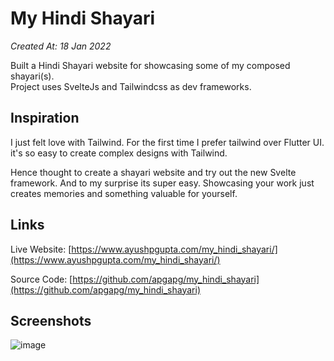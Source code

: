 # My Hindi Shayari

_Created At: 18 Jan 2022_

Built a Hindi Shayari website for showcasing some of my composed shayari(s).  
Project uses SvelteJs and Tailwindcss as dev frameworks.

## Inspiration

I just felt love with Tailwind. For the first time I prefer tailwind over Flutter UI.
it's so easy to create complex designs with Tailwind.  

Hence thought to create a shayari website and try out the new Svelte framework. And to my surprise its super easy.
Showcasing your work just creates memories and something valuable for yourself.

## Links

Live Website: [https://www.ayushpgupta.com/my_hindi_shayari/](https://www.ayushpgupta.com/my_hindi_shayari/)

Source Code: [https://github.com/apgapg/my_hindi_shayari](https://github.com/apgapg/my_hindi_shayari)

## Screenshots

<img :src="$withBase('/my-hindi-shayari-01.png')" alt="image"/>





